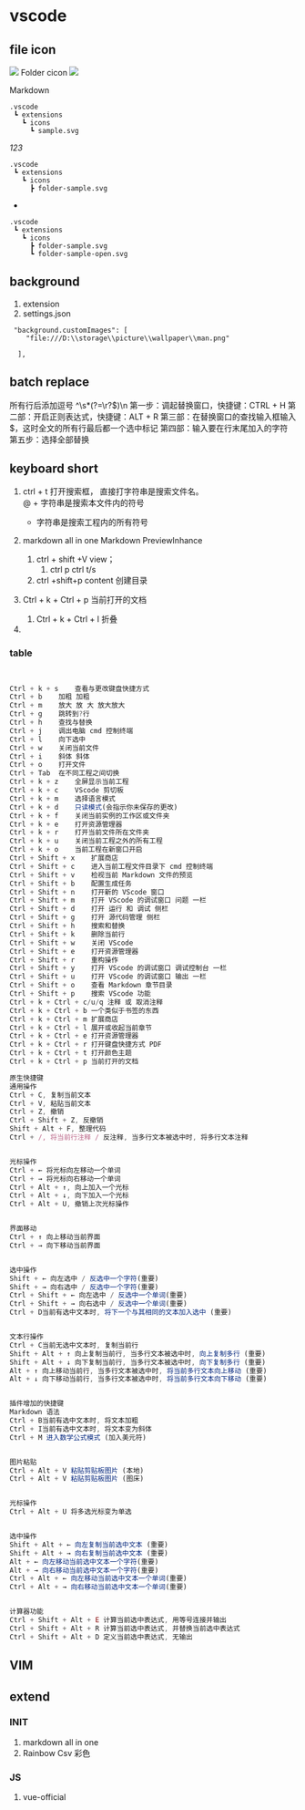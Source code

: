 # vscode
## file icon
![](https://raw.githubusercontent.com/PKief/vscode-material-icon-theme/main/images/fileIcons.png)
Folder cicon
![](https://raw.githubusercontent.com/PKief/vscode-material-icon-theme/main/images/folderIcons.png)

 Markdown
```
.vscode
 ┗ extensions
   ┗ icons
     ┗ sample.svg
```
*123* 

```
.vscode
 ┗ extensions
   ┗ icons
     ┣ folder-sample.svg
```
- 
```
.vscode
 ┗ extensions
   ┗ icons
     ┣ folder-sample.svg
     ┗ folder-sample-open.svg
```
## background
1. extension
2. settings.json
```
 "background.customImages": [
    "file:///D:\\storage\\picture\\wallpaper\\man.png"
    
  ],
```

## batch replace
所有行后添加逗号
^\s*(?=\r?$)\n
第一步：调起替换窗口，快捷键：CTRL + H
第二部：开启正则表达式，快捷键：ALT + R
第三部：在替换窗口的查找输入框输入$，这时全文的所有行最后都一个选中标记
第四部：输入要在行末尾加入的字符
第五步：选择全部替换

## keyboard short



1. ctrl + t 打开搜索框，
    直接打字符串是搜索文件名。    
    @ + 字符串是搜索本文件内的符号    

     + 字符串是搜索工程内的所有符号  
2.  markdown all in one   Markdown PreviewInhance
    1.  ctrl + shift +V  view；
        1.  ctrl p ctrl t/s
    2.  ctrl +shift+p  content 创建目录
3. Ctrl + k + Ctrl + p	当前打开的文档
   1. Ctrl + k + Ctrl + l	折叠  
4. 

### table
```js

    
Ctrl + k + s	查看与更改键盘快捷方式
Ctrl + b	加粗 加粗
Ctrl + m	放大 放 大 放大放大
Ctrl + g	跳转到?行
Ctrl + h	查找与替换
Ctrl + j	调出电脑 cmd 控制终端
Ctrl + l	向下选中
Ctrl + w	关闭当前文件
Ctrl + i	斜体 斜体
Ctrl + o	打开文件
Ctrl + Tab	在不同工程之间切换
Ctrl + k + z	全屏显示当前工程
Ctrl + k + c	VScode 剪切板
Ctrl + k + m	选择语言模式
Ctrl + k + d	只读模式(会指示你未保存的更改)
Ctrl + k + f	关闭当前实例的工作区或文件夹
Ctrl + k + e	打开资源管理器
Ctrl + k + r	打开当前文件所在文件夹
Ctrl + k + u	关闭当前工程之外的所有工程
Ctrl + k + o	当前工程在新窗口开启
Ctrl + Shift + x	扩展商店
Ctrl + Shift + c	进入当前工程文件目录下 cmd 控制终端
Ctrl + Shift + v	检视当前 Markdown 文件的预览
Ctrl + Shift + b	配置生成任务
Ctrl + Shift + n	打开新的 VScode 窗口
Ctrl + Shift + m	打开 VScode 的调试窗口 问题 一栏
Ctrl + Shift + d	打开 运行 和 调试 侧栏
Ctrl + Shift + g	打开 源代码管理 侧栏
Ctrl + Shift + h	搜索和替换
Ctrl + Shift + k	删除当前行
Ctrl + Shift + w	关闭 VScode
Ctrl + Shift + e	打开资源管理器
Ctrl + Shift + r	重构操作
Ctrl + Shift + y	打开 VScode 的调试窗口 调试控制台 一栏
Ctrl + Shift + u	打开 VScode 的调试窗口 输出 一栏
Ctrl + Shift + o	查看 Markdown 章节目录
Ctrl + Shift + p	搜索 VScode 功能
Ctrl + k + Ctrl + c/u/q	注释 或 取消注释
Ctrl + k + Ctrl + b	一个类似于书签的东西
Ctrl + k + Ctrl + m	扩展商店
Ctrl + k + Ctrl + l	展开或收起当前章节
Ctrl + k + Ctrl + e	打开资源管理器
Ctrl + k + Ctrl + r	打开键盘快捷方式 PDF
Ctrl + k + Ctrl + t	打开颜色主题
Ctrl + k + Ctrl + p	当前打开的文档

原生快捷键
通用操作
Ctrl + C, 复制当前文本
Ctrl + V, 粘贴当前文本
Ctrl + Z, 撤销
Ctrl + Shift + Z, 反撤销
Shift + Alt + F, 整理代码
Ctrl + /, 将当前行注释 / 反注释, 当多行文本被选中时, 将多行文本注释


光标操作
Ctrl + ← 将光标向左移动一个单词
Ctrl + → 将光标向右移动一个单词
Ctrl + Alt + ↑, 向上加入一个光标
Ctrl + Alt + ↓, 向下加入一个光标
Ctrl + Alt + U, 撤销上次光标操作


界面移动
Ctrl + ↑ 向上移动当前界面
Ctrl + → 向下移动当前界面


选中操作
Shift + ← 向左选中 / 反选中一个字符(重要)
Shift + → 向右选中 / 反选中一个字符(重要)
Ctrl + Shift + ← 向左选中 / 反选中一个单词(重要)
Ctrl + Shift + → 向右选中 / 反选中一个单词(重要)
Ctrl + D当前有选中文本时, 将下一个与其相同的文本加入选中 (重要)


文本行操作
Ctrl + C当前无选中文本时, 复制当前行
Shift + Alt + ↑ 向上复制当前行, 当多行文本被选中时, 向上复制多行 (重要)
Shift + Alt + ↓ 向下复制当前行, 当多行文本被选中时, 向下复制多行 (重要)
Alt + ↑ 向上移动当前行, 当多行文本被选中时, 将当前多行文本向上移动 (重要)
Alt + ↓ 向下移动当前行, 当多行文本被选中时, 将当前多行文本向下移动 (重要)


插件增加的快捷键
Markdown 语法
Ctrl + B当前有选中文本时, 将文本加粗
Ctrl + I当前有选中文本时, 将文本变为斜体
Ctrl + M 进入数学公式模式 (加入美元符)


图片粘贴
Ctrl + Alt + V 粘贴剪贴板图片 (本地)
Ctrl + Alt + V 粘贴剪贴板图片 (图床)


光标操作
Ctrl + Alt + U 将多选光标变为单选


选中操作
Shift + Alt + ← 向左复制当前选中文本 (重要)
Shift + Alt + → 向右复制当前选中文本 (重要)
Alt + ← 向左移动当前选中文本一个字符(重要)
Alt + → 向右移动当前选中文本一个字符(重要)
Ctrl + Alt + ← 向左移动当前选中文本一个单词(重要)
Ctrl + Alt + → 向右移动当前选中文本一个单词(重要)


计算器功能
Ctrl + Shift + Alt + E 计算当前选中表达式, 用等号连接并输出
Ctrl + Shift + Alt + R 计算当前选中表达式, 并替换当前选中表达式
Ctrl + Shift + Alt + D 定义当前选中表达式, 无输出


```
## VIM


## extend 
### INIT
1. markdown  all  in one
2. Rainbow Csv  彩色

### JS
1. vue-official
